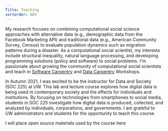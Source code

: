 ```yaml
---
Title: Teaching
sortorder: 003
---
```

My research focuses on combining computational social science approaches with alternative data (e.g., demographic data from the Facebook Marketing API) and traditional data (e.g., American Community Survey, Census) to evaluate population dynamics such as migration patterns during a disaster. As a computational social scientist, my interests include structural inequality, natural language processing, and developing programming solutions (policy and software) to social problems. I'm passionate about growing the community of computational social scientists and teach in <a href="https://software-carpentry.org" target="_blank">Software Carpentry</a> and <a href="https://datacarpentry.org" target="_blank">Data Carpentry</a> Workshops. 

In Autumn 2021, I was excited to be the instructor for Data and Society (SOC 225) at UW. This lab and lecture course explores how digital data is being used in contemporary society and the effects for individuals and institutions. By focusing on technologies from smartphones to social media, students in SOC 225 investigate how digital data is produced, collected, and analyzed by individuals, corporations, and governments. I am grateful to UW administrators and students for the opportunity to teach this course. 

I will place open source materials used by the course here